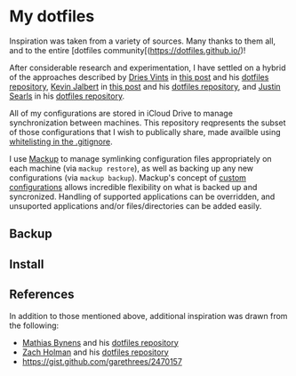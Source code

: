 # My dotfiles

Inspiration was taken from a variety of sources.  Many thanks to them all, and to the entire [dotfiles community[(https://dotfiles.github.io/)!

After considerable research and experimentation, I have settled on a hybrid of the approaches described by [Dries Vints](https://driesvints.com/) in [this post](https://driesvints.com/blog/getting-started-with-dotfiles/) and his [dotfiles repository](https://github.com/driesvints/dotfiles), [Kevin Jalbert](https://kevinjalbert.com/) in [this post](https://kevinjalbert.com/synchronizing-my-dotfiles/) and his [dotfiles repository](https://github.com/kevinjalbert/dotfiles), and [Justin Searls](https://github.com/searls) in his [dotfiles repository](https://github.com/searls/icloud-dotfiles).

All of my configurations are stored in iCloud Drive to manage synchronization between machines.  This repository reqpresents the subset of those configurations that I wish to publically share, made availble using [whitelisting in the .gitignore](.gitignore).

I use [Mackup](https://github.com/lra/mackup) to manage symlinking configuration files appropriately on each machine (via `mackup restore`), as well as backing up any new configurations (via `mackup backup`).  Mackup's concept of [custom configurations](https://github.com/lra/mackup/tree/master/doc#add-support-for-an-application-or-any-file-or-directory) allows incredible flexibility on what is backed up and syncronized.  Handling of supported applications can be overridden, and unsuported applications and/or files/directories can be added easily.

## Backup

## Install

## References

In addition to those mentioned above, additional inspiration was drawn from the following:

- [Mathias Bynens](https://mathiasbynens.be/) and his [dotfiles repository](https://github.com/mathiasbynens/dotfiles)
- [Zach Holman](https://zachholman.com/) and his [dotfiles repository](https://github.com/holman/dotfiles)
- https://gist.github.com/garethrees/2470157
